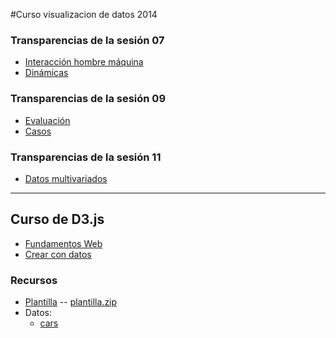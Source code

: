 
#Curso visualizacion de datos 2014 

### Transparencias de la sesión 07

* [Interacción hombre máquina](s07_interaccion_y_dinamicas/s07-1_interacción_hombre_maquina.html)
* [Dinámicas](s07_interaccion_y_dinamicas/s07-2_dinamicas.html)

### Transparencias de la sesión 09

* [Evaluación](s09_evaluacion/s09_evaluación.html)
* [Casos](s09_evaluacion/s09_casos.html)

### Transparencias de la sesión 11

* [Datos multivariados](s11_multivariado/s11_multivariado.html)

<hr>

## Curso de D3.js

* [Fundamentos Web](curso_d3/fundamentos_web.html)
* [Crear con datos](curso_d3/crear_con_datos.html)

### Recursos

* [Plantilla](curso_d3/plantilla/) -- [plantilla.zip](curso_d3/plantilla.zip)
* Datos:
	* [cars](curso_d3/data/cars.csv)

